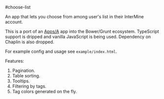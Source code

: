 #choose-list

An app that lets you choose from among user's list in their InterMine account.

This is a port of an [Apps/A](https://github.com/intermine/intermine-apps-a/tree/master/choose-list) app into the Bower/Grunt ecosystem. TypeScript support is dripped and vanilla JavaScript is being used. Dependency on Chaplin is also dropped.

For example config and usage see `example/index.html`.

Features:

1. Pagination.
1. Table sorting.
1. Tooltips.
1. Filtering by tags.
1. Tag colors generated on the fly.